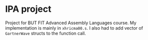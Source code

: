 # IPA project
Project for BUT FIT Advanced Assembly Languages course.
My implementation is mainly in `xhricma00.s`. I also had to add vector of `GartnerWave` structs to the function call. 
